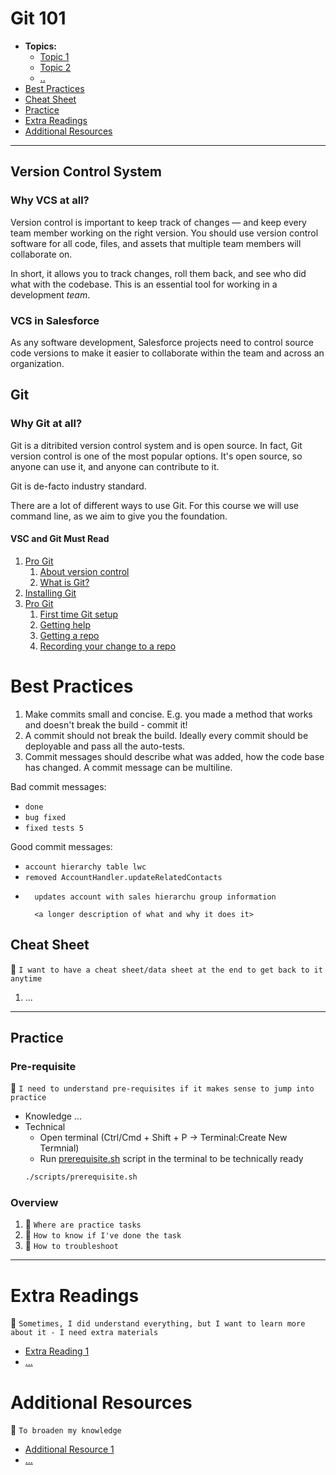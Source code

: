 # Git 101

- **Topics:**
  - [Topic 1](#topic1)
  - [Topic 2](#topic2)
  - [..](...)
- [Best Practices](#bestpractices)
- [Cheat Sheet](#cheatsheet)
- [Practice](#practice)
- [Extra Readings](#extrareadings)
- [Additional Resources](#additionalresources)

---

## Version Control System

### **Why VCS at all?**

Version control is important to keep track of changes — and keep every team member working on the right version. You should use version control software for all code, files, and assets that multiple team members will collaborate on.

In short, it allows you to track changes, roll them back, and see who did what with the codebase. This is an essential tool for working in a development *team*.

### **VCS in Salesforce**

As any software development, Salesforce projects need to control source code versions to make it easier to collaborate within the team and across an organization.

## Git

### **Why Git at all?**

Git is a ditribited version control system and is open source. In fact, Git version control is one of the most popular options. It's open source, so anyone can use it, and anyone can contribute to it.

Git is de-facto industry standard.

There are a lot of different ways to use Git. For this course we will use command line, as we aim to give you the foundation.

#### **VSC and Git Must Read**

1. [Pro Git](https://git-scm.com/book/en/v2)
    1. [About version control](https://git-scm.com/book/en/v2/Getting-Started-About-Version-Control)
    1. [What is Git?](https://git-scm.com/book/en/v2/Getting-Started-What-is-Git?)
1. [Installing Git](#installation)
1. [Pro Git](https://git-scm.com/book/en/v2)
    1. [First time Git setup](https://git-scm.com/book/en/v2/Getting-Started-First-Time-Git-Setup)
    1. [Getting help](https://git-scm.com/book/en/v2/Getting-Started-Getting-Help)
    1. [Getting a repo](https://git-scm.com/book/en/v2/Git-Basics-Getting-a-Git-Repository)
    1. [Recording your change to a repo](https://git-scm.com/book/en/v2/Git-Basics-Recording-Changes-to-the-Repository)

# Best Practices

1. Make commits small and concise. E.g. you made a method that works and doesn't break the build - commit it!
1. A commit should not break the build. Ideally every commit should be deployable and pass all the auto-tests.
1. Commit messages should describe what was added, how the code base has changed. A commit message can be multiline.

Bad commit messages:

* `done`
* `bug fixed`
* `fixed tests 5`

Good commit messages:

* `account hierarchy table lwc`
* `removed AccountHandler.updateRelatedContacts`
* ```
    updates account with sales hierarchu group information

    <a longer description of what and why it does it>
    ```

## Cheat Sheet

:notebook: `I want to have a cheat sheet/data sheet at the end to get back to it anytime`

1. ...

---

## Practice

### Pre-requisite

:notebook: `I need to understand pre-requisites if it makes sense to jump into practice`

- Knowledge
  ...
- Technical
  - Open terminal (Ctrl/Cmd + Shift + P -> Terminal:Create New Termnial)
  - Run [prerequisite.sh](./scripts/prerequisite.sh) script in the terminal to be technically ready
  ```bash
  ./scripts/prerequisite.sh
  ```

### Overview

1. :notebook: `Where are practice tasks`
1. :notebook: `How to know if I've done the task`
1. :notebook: `How to troubleshoot`

---

# Extra Readings

:notebook: `Sometimes, I did understand everything, but I want to learn more about it - I need extra materials`

- [Extra Reading 1](extrareading1)
- [...](...)

# Additional Resources

:notebook: `To broaden my knowledge`

- [Additional Resource 1](addittionalresource1)
- [...](...)
